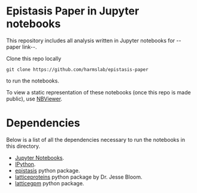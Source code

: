 # Epistasis Paper in Jupyter notebooks

This repository includes all analysis written in Jupyter notebooks for --paper link--.

Clone this repo locally
```
git clone https://github.com/harmslab/epistasis-paper
```
to run the notebooks. 

To view a static representation of these notebooks (once this repo is made public), use [NBViewer](http://nbviewer.ipython.org/).
# Dependencies

Below is a list of all the dependencies necessary to run the notebooks in this directory. 

* [Jupyter Notebooks](https://github.com/jupyter/jupyter_notebook).
* [IPython](https://github.com/ipython/ipython).
* [epistasis](https://github.com/harmslab/epistasis) python package.
* [latticeproteins](https://github.com/jbloom/latticeproteins) python package by Dr. Jesse Bloom.
* [latticegpm](https://github.com/harmslab/latticegpm) python package.

